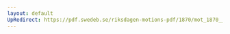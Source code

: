 ```yaml
---
layout: default
UpRedirect: https://pdf.swedeb.se/riksdagen-motions-pdf/1870/mot_1870__ak__00046.pdf
---
```

